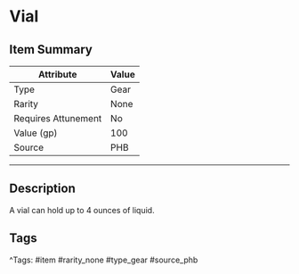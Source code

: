 # Vial

## Item Summary

| Attribute            | Value                        |
|----------------------|------------------------------|
| Type                 | Gear |
| Rarity               | None             |
| Requires Attunement  | No                |
| Value (gp)           | 100    |
| Source               | PHB |

---

## Description

A vial can hold up to 4 ounces of liquid.

## Tags

^Tags: #item #rarity_none #type_gear #source_phb